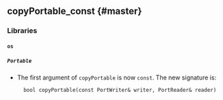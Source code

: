 copyPortable_const {#master}
------------------

### Libraries

#### `os`

##### `Portable`

* The first argument of `copyPortable` is now `const`. The new signature is:
  ```
    bool copyPortable(const PortWriter& writer, PortReader& reader)
  ```
